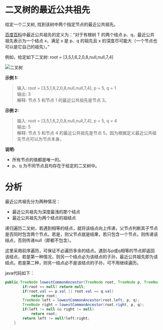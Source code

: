 # 二叉树的最近公共祖先
给定一个二叉树, 找到该树中两个指定节点的最近公共祖先。

[百度百科](https://baike.baidu.com/item/%E6%9C%80%E8%BF%91%E5%85%AC%E5%85%B1%E7%A5%96%E5%85%88/8918834?fr=aladdin)中最近公共祖先的定义为：“对于有根树 T 的两个结点 p、q，最近公共祖先表示为一个结点 x，满足 x 是 p、q 的祖先且 x 的深度尽可能大（一个节点也可以是它自己的祖先）。”

例如，给定如下二叉树:  root = [3,5,1,6,2,0,8,null,null,7,4]

![二叉树](https://assets.leetcode-cn.com/aliyun-lc-upload/uploads/2018/12/15/binarytree.png)

**示例 1:**

> 输入: root = [3,5,1,6,2,0,8,null,null,7,4], p = 5, q = 1<br>
输出: 3<br>
解释: 节点 5 和节点 1 的最近公共祖先是节点 3。

**示例 2:**

> 输入: root = [3,5,1,6,2,0,8,null,null,7,4], p = 5, q = 4<br>
输出: 5<br>
解释: 节点 5 和节点 4 的最近公共祖先是节点 5。因为根据定义最近公共祖先节点可以为节点本身。
 
**说明:**

* 所有节点的值都是唯一的。
* p、q 为不同节点且均存在于给定的二叉树中。

# 分析

最近公共祖先分为两种情况：

* 最近公共祖先为深度最浅的那个结点
* 最近公共祖先为两个结点的祖结点

递归遍历二叉树，若遇到相等的结点，就将该结点向上传递，父节点判断其子节点是否同时包含两个节点。若是，则父节点就是结果，若只包含一个节点，则传递该结点，否则传递null（即都不包含）。

这里采用前序遍历，可保证不必遍历多余的结点。遇到与p或q相等的节点即返回该结点，若是第一种情况，则另一个结点必为该结点的子孙，最近公共祖先即为该结点。若是第二种，则另一结点必不是该结点的子孙，可不用继续遍历。
  
java代码如下：
```java
public TreeNode lowestCommonAncestor(TreeNode root, TreeNode p, TreeNode q) {
        if(root == null) return null;
        if(root.val == p.val || root.val == q.val)
            return root;
        TreeNode left = lowestCommonAncestor(root.left, p, q);
        TreeNode right = lowestCommonAncestor(root.right, p, q);
        if(left != null && right != null)
            return root;
        return left != null?left:right;
    }
```
